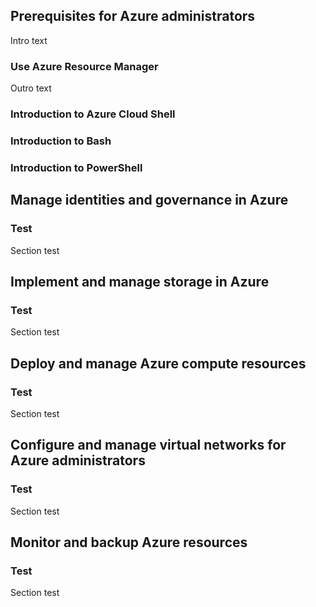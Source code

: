 ## Prerequisites for Azure administrators

Intro text

### Use Azure Resource Manager
Outro text

### Introduction to Azure Cloud Shell

### Introduction to Bash

### Introduction to PowerShell

## Manage identities and governance in Azure
### Test
Section test
## Implement and manage storage in Azure
### Test
Section test
## Deploy and manage Azure compute resources
### Test
Section test
## Configure and manage virtual networks for Azure administrators
### Test
Section test
## Monitor and backup Azure resources
### Test
Section test